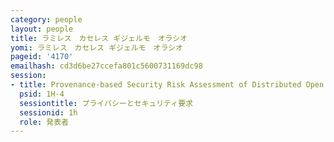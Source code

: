 ```yaml
---
category: people
layout: people
title: ラミレス　カセレス ギジェルモ　オラシオ
yomi: ラミレス　カセレス ギジェルモ　オラシオ
pageid: '4170'
emailhash: cd3d6be27ccefa801c5600731169dc98
session:
- title: Provenance-based Security Risk Assessment of Distributed Open Data
  psid: 1H-4
  sessiontitle: プライバシーとセキュリティ要求
  sessionid: 1h
  role: 発表者
---
```

